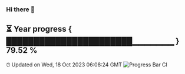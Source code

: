 ### Hi there 👋
⏳ Year progress { ███████████████████████▁▁▁▁▁▁▁ } 79.52 %
---
⏰ Updated on Wed, 18 Oct 2023 06:08:24 GMT
![Progress Bar CI](https://github.com/Moyi321/Moyi321/workflows/Progress%20Bar%20CI/badge.svg)
